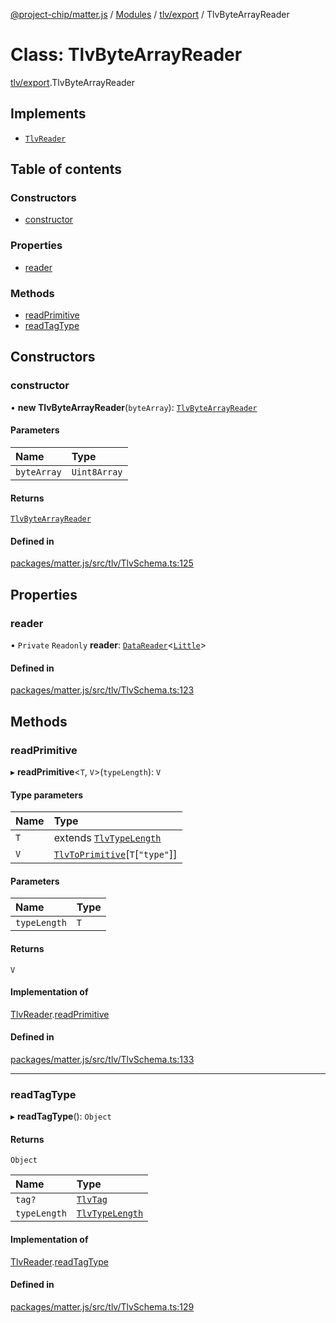 [@project-chip/matter.js](../README.md) / [Modules](../modules.md) / [tlv/export](../modules/tlv_export.md) / TlvByteArrayReader

# Class: TlvByteArrayReader

[tlv/export](../modules/tlv_export.md).TlvByteArrayReader

## Implements

- [`TlvReader`](../interfaces/tlv_export.TlvReader.md)

## Table of contents

### Constructors

- [constructor](tlv_export.TlvByteArrayReader.md#constructor)

### Properties

- [reader](tlv_export.TlvByteArrayReader.md#reader)

### Methods

- [readPrimitive](tlv_export.TlvByteArrayReader.md#readprimitive)
- [readTagType](tlv_export.TlvByteArrayReader.md#readtagtype)

## Constructors

### constructor

• **new TlvByteArrayReader**(`byteArray`): [`TlvByteArrayReader`](tlv_export.TlvByteArrayReader.md)

#### Parameters

| Name | Type |
| :------ | :------ |
| `byteArray` | `Uint8Array` |

#### Returns

[`TlvByteArrayReader`](tlv_export.TlvByteArrayReader.md)

#### Defined in

[packages/matter.js/src/tlv/TlvSchema.ts:125](https://github.com/project-chip/matter.js/blob/558e12c94a201592c28c7bc0743705360b3e5ca6/packages/matter.js/src/tlv/TlvSchema.ts#L125)

## Properties

### reader

• `Private` `Readonly` **reader**: [`DataReader`](util_export.DataReader.md)\<[`Little`](../enums/util_export.Endian.md#little)\>

#### Defined in

[packages/matter.js/src/tlv/TlvSchema.ts:123](https://github.com/project-chip/matter.js/blob/558e12c94a201592c28c7bc0743705360b3e5ca6/packages/matter.js/src/tlv/TlvSchema.ts#L123)

## Methods

### readPrimitive

▸ **readPrimitive**\<`T`, `V`\>(`typeLength`): `V`

#### Type parameters

| Name | Type |
| :------ | :------ |
| `T` | extends [`TlvTypeLength`](../modules/tlv_export.md#tlvtypelength) |
| `V` | [`TlvToPrimitive`](../modules/tlv_export.md#tlvtoprimitive)[`T`[``"type"``]] |

#### Parameters

| Name | Type |
| :------ | :------ |
| `typeLength` | `T` |

#### Returns

`V`

#### Implementation of

[TlvReader](../interfaces/tlv_export.TlvReader.md).[readPrimitive](../interfaces/tlv_export.TlvReader.md#readprimitive)

#### Defined in

[packages/matter.js/src/tlv/TlvSchema.ts:133](https://github.com/project-chip/matter.js/blob/558e12c94a201592c28c7bc0743705360b3e5ca6/packages/matter.js/src/tlv/TlvSchema.ts#L133)

___

### readTagType

▸ **readTagType**(): `Object`

#### Returns

`Object`

| Name | Type |
| :------ | :------ |
| `tag?` | [`TlvTag`](../modules/tlv_export.md#tlvtag) |
| `typeLength` | [`TlvTypeLength`](../modules/tlv_export.md#tlvtypelength) |

#### Implementation of

[TlvReader](../interfaces/tlv_export.TlvReader.md).[readTagType](../interfaces/tlv_export.TlvReader.md#readtagtype)

#### Defined in

[packages/matter.js/src/tlv/TlvSchema.ts:129](https://github.com/project-chip/matter.js/blob/558e12c94a201592c28c7bc0743705360b3e5ca6/packages/matter.js/src/tlv/TlvSchema.ts#L129)
